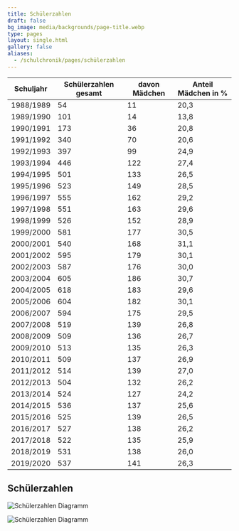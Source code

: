 ```yaml
---
title: Schülerzahlen
draft: false
bg_image: media/backgrounds/page-title.webp
type: pages
layout: single.html
gallery: false
aliases:
  - /schulchronik/pages/schülerzahlen
---
```


|Schuljahr|Schülerzahlen gesamt|davon Mädchen|Anteil Mädchen in %|
|-|-|-|-|
|1988/1989|54|11|20,3|
|1989/1990|101|14|13,8|
|1990/1991|173|36|20,8|
|1991/1992|340|70|20,6|
|1992/1993|397|99|24,9|
|1993/1994|446|122|27,4|
|1994/1995|501|133|26,5|
|1995/1996|523|149|28,5|
|1996/1997|555|162|29,2|
|1997/1998|551|163|29,6|
|1998/1999|526|152|28,9|
|1999/2000|581|177|30,5|
|2000/2001|540|168|31,1|
|2001/2002|595|179|30,1|
|2002/2003|587|176|30,0|
|2003/2004|605|186|30,7|
|2004/2005|618|183|29,6|
|2005/2006|604|182|30,1|
|2006/2007|594|175|29,5|
|2007/2008|519|139|26,8|
|2008/2009|509|136|26,7|
|2009/2010|513|135|26,3|
|2010/2011|509|137|26,9|
|2011/2012|514|139|27,0|
|2012/2013|504|132|26,2|
|2013/2014|524|127|24,2|
|2014/2015|536|137|25,6|
|2015/2016|525|139|26,5|
|2016/2017|527|138|26,2|
|2017/2018|522|135|25,9|
|2018/2019|531|138|26,0|
|2019/2020|537|141|26,3|

## Schülerzahlen

![Schülerzahlen Diagramm](/media/statistiken/schuelerzahlen_diagramm1.webp)

![Schülerzahlen Diagramm](/media/statistiken/schuelerzahlen_diagramm2.webp)
